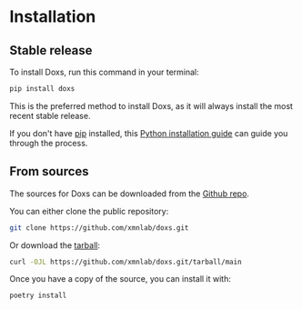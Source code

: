 # Installation

## Stable release

To install Doxs, run this command in your terminal:

```bash
pip install doxs
```

This is the preferred method to install Doxs, as it will always install the most
recent stable release.

If you don't have [pip](https://pip.pypa.io) installed, this
[Python installation guide](http://docs.python-guide.org/en/latest/starting/installation/)
can guide you through the process.

## From sources

The sources for Doxs can be downloaded from the
[Github repo](https://github.com/xmnlab/doxs.git).

You can either clone the public repository:

```bash
git clone https://github.com/xmnlab/doxs.git
```

Or download the [tarball](https://github.com/xmnlab/doxs.git/tarball/main):

```bash
curl -OJL https://github.com/xmnlab/doxs.git/tarball/main
```

Once you have a copy of the source, you can install it with:

```bash
poetry install
```
